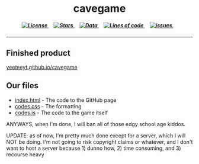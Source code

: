 <h1 align = "center">cavegame</h1>

<h5 align = "center">
<a href = "https://github.com/yeeteeyt/cavegame/blob/main/LICENSE.txt">	
	<img alt="License" src="https://img.shields.io/badge/License-MPL--2.0-important?logo=GitHub&logoColor=white&style=for-the-badge">
</a>⠀

<a href = "https://github.com/yeeteeyt/cavegame/stargazers">	
	<img alt="Stars" src="https://img.shields.io/github/stars/yeeteeyt/cavegame?logo=GitHub&logoColor=white&style=for-the-badge">
</a>⠀

<a href = "https://github.com/yeeteeyt/cavegame/find/main">	
	<img alt="Data" src="https://img.shields.io/github/repo-size/yeeteeyt/cavegame?color=lightblue&label=Data&logo=GitHub&logoColor=white&style=for-the-badge">
</a>⠀

<a href = "https://github.com/yeeteeyt/cavegame/find/main">
	<img alt="Lines of code" src="https://img.shields.io/tokei/lines/github/yeeteeyt/cavegame?color=green&label=Lines&logo=Circle&logoColor=white&style=for-the-badge">
</a>⠀

<a href = "https://github.com/yeeteeyt/cavegame/issues">	
	<img alt="issues" src="https://img.shields.io/github/issues/yeeteeyt/cavegame?color=success&label=issues&logo=GitHub%20Actions&logoColor=white&style=for-the-badge">
</a>⠀  

</h5>

_____
<h2>Finished product</h2>
<a href = "https://yeeteeyt.github.io/cavegame/">yeeteeyt.github.io/cavegame</a>

## Our files
- [index.html](https://github.com/yeeteeyt/cavegame/blob/909d79694c6ee8412f53d1025864d63f54d15897/index.html) - The code to the GitHub page
- [codes.css](https://github.com/yeeteeyt/cavegame/blob/909d79694c6ee8412f53d1025864d63f54d15897/codes.css) - The formatting
- [codes.js](https://github.com/yeeteeyt/cavegame/blob/909d79694c6ee8412f53d1025864d63f54d15897/codes.js) - The code to the game itself



ANYWAYS, when I'm done, I will ban all of those edgy school age kiddos.
<p>
UPDATE: as of now, I'm pretty much done except for a server, which I will NOT be doing. I'm not going to risk copyright claims or whatever, and I don't want to host a server because 1) dunno how, 2) time consuming, and 3) recourse heavy
</p>
